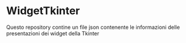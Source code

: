 # WidgetTkinter
Questo repository contine un file json contenente le informazioni delle presentazioni dei widget della Tkinter
